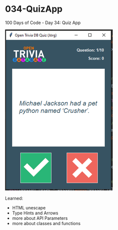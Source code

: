 # 034-QuizApp
100 Days of Code - Day 34: Quiz App

![sample](img/sample.PNG)

Learned:
- HTML unescape
- Type Hints and Arrows
- more about API Parameters
- more about classes and functions
